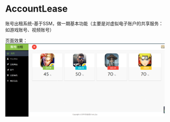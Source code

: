 # AccountLease
账号出租系统-基于SSM，做一期基本功能（主要是对虚拟电子账户的共享服务：如游戏账号、视频账号）

页面效果：
![页面效果.png](/document/index.png)